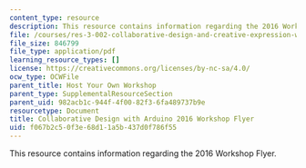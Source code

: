 ```yaml
---
content_type: resource
description: This resource contains information regarding the 2016 Workshop Flyer.
file: /courses/res-3-002-collaborative-design-and-creative-expression-with-arduino-microcontrollers-january-iap-2017/f067b2c50f3e68d11a5b437d0f786f55_MITRES_3_002IAP17_Flyer_16.pdf
file_size: 846799
file_type: application/pdf
learning_resource_types: []
license: https://creativecommons.org/licenses/by-nc-sa/4.0/
ocw_type: OCWFile
parent_title: Host Your Own Workshop
parent_type: SupplementalResourceSection
parent_uid: 982acb1c-944f-4f00-82f3-6fa489737b9e
resourcetype: Document
title: Collaborative Design with Arduino 2016 Workshop Flyer
uid: f067b2c5-0f3e-68d1-1a5b-437d0f786f55
---
```

This resource contains information regarding the 2016 Workshop Flyer.